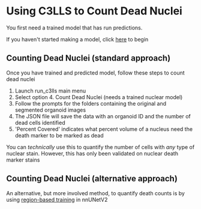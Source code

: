 # Using C3LLS to Count Dead Nuclei

You first need a trained model that has run predictions. 

If you haven't started making a model, click [here](https://github.com/hbakhtiar/C3LLS/blob/main/Documentation/New%20to%20AI/Create%20Training%20Data.md) to begin

## Counting Dead Nuclei (standard approach)

Once you have trained and predicted model, follow these steps to count dead nuclei

1. Launch run_c3lls main menu
2. Select option 4. Count Dead Nuclei (needs a trained nuclear model)
3. Follow the prompts for the folders containing the original and segmented organoid images
4. The JSON file will save the data with an organoid ID and the number of dead cells identified
5. 'Percent Covered' indicates what percent volume of a nucleus need the death marker to be marked as dead

You can *technically* use this to quantify the number of cells with *any* type of nuclear stain. However, this has only been validated on nuclear death marker stains

## Counting Dead Nuclei (alternative approach)

An alternative, but more involved method, to quantify death counts is by using [region-based training](https://github.com/MIC-DKFZ/nnUNet/blob/master/documentation/region_based_training.md) in nnUNetV2


